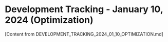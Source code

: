 # Development Tracking - January 10, 2024 (Optimization)

[Content from DEVELOPMENT_TRACKING_2024_01_10_OPTIMIZATION.md]
